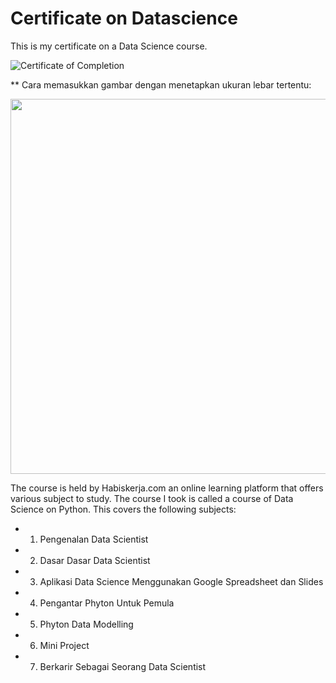 # Certificate on Datascience
This is my certificate on a Data Science course.

![Certificate of Completion](https://user-images.githubusercontent.com/117583138/200219649-ed8e28ef-4f73-4e98-b3f6-93b2b48e5fb1.jpg)

** Cara memasukkan gambar dengan menetapkan ukuran lebar tertentu:

<img src="https://user-images.githubusercontent.com/117583138/200219649-ed8e28ef-4f73-4e98-b3f6-93b2b48e5fb1.jpg" width="600" />

The course is held by Habiskerja.com an online learning platform that offers various subject to study. The course I took is called a course of Data Science on Python. This covers the following subjects:
* 1. Pengenalan Data Scientist
* 2. Dasar Dasar Data Scientist
* 3. Aplikasi Data Science Menggunakan Google Spreadsheet dan Slides
* 4. Pengantar Phyton Untuk Pemula
* 5. Phyton Data Modelling
* 6. Mini Project
* 7. Berkarir Sebagai Seorang Data Scientist

